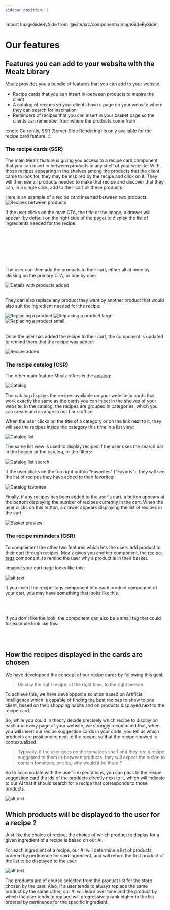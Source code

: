 ```yaml
---
sidebar_position: 2
---
```


import ImageSideBySide from '@site/src/components/ImageSideBySide';

# Our features

## Features you can add to your website with the Mealz Library

Mealz provides you a bundle of features that you can add to your website.

- Recipe cards that you can insert in-between products to inspire the client
- A catalog of recipes so your clients have a page on your website where they can search for inspiration
- Reminders of recipes that you can insert in your basket page so the clients can remember from where the products come
  from

:::note
Currently, SSR (Server-Side Rendering) is only available for the recipe card feature.
:::

### The recipe cards (SSR)

The main Mealz feature is giving you access to a recipe card component that you can insert in between products in any shelf of your website. With those recipes appearing in the shelves among the products that the client came to look for, they may be inspired by the recipe and click on it. They will then see all products needed to make that recipe and discover that they can, in a single click, add to their cart all these products !

Here is an example of a recipe card inserted between two products:
![Recipes between products](https://storage.googleapis.com/assets.miam.tech/kmm_documentation/web/examples/recipe_between_products.png "Recipes between products")
<br/>

If the user clicks on the main CTA, the title or the image, a drawer will appear (by default on the right side of the page) to display the list of ingredients needed for the recipe:

<ImageSideBySide
firstUrl="https://storage.googleapis.com/assets.miam.tech/kmm_documentation/web/examples/recipeDetail1.png"
firstAlt="Details top"
firstCaption="Details top"
firstImageMaxWidth="600px"
secondUrl="https://storage.googleapis.com/assets.miam.tech/kmm_documentation/web/examples/recipeDetail2.png"
secondAlt="Details bottom"
secondCaption="Details bottom"
secondImageMaxWidth="600px"
/>
<br/><br/>
<ImageSideBySide
firstUrl="https://storage.googleapis.com/assets.miam.tech/kmm_documentation/web/examples/recipeDetail1-lg.png"
firstAlt="Details top on a large screen"
firstCaption="Details top on a large screen"
firstImageMaxWidth="600px"
secondUrl="https://storage.googleapis.com/assets.miam.tech/kmm_documentation/web/examples/recipeDetail2-lg.png"
secondAlt="Details bottom on a large screen"
secondCaption="Details bottom on a large screen"
secondImageMaxWidth="600px"
/>
<br/><br/>
<ImageSideBySide
firstUrl="https://storage.googleapis.com/assets.miam.tech/kmm_documentation/web/examples/recipeDetail1-sm.png"
firstAlt="Details top on a small screen"
firstCaption="Details top on a small screen"
firstImageMaxWidth="600px"
secondUrl="https://storage.googleapis.com/assets.miam.tech/kmm_documentation/web/examples/recipeDetail2-sm.png"
secondAlt="Details bottom on a small screen"
secondCaption="Details bottom on a small screen"
secondImageMaxWidth="600px"
/>
<br/><br/>

The user can then add the products to their cart, either all at once by clicking on the primary CTA, or one by one:

<div>
  <img src="https://storage.googleapis.com/assets.miam.tech/kmm_documentation/web/examples/recipeDetailAdded.png" title="Details with products added" alt="Details with products added" style={{maxWidth: '600px'}}/>
</div>
<br/>

They can also replace any product they want by another product that would also suit the ingredient needed for the recipe:

<div>
  <img src="https://storage.googleapis.com/assets.miam.tech/kmm_documentation/web/examples/replaceItems.png" title="Replacing a product" alt="Replacing a product" style={{width: '600px'}}/>
  <img src="https://storage.googleapis.com/assets.miam.tech/kmm_documentation/web/examples/replaceItems-lg.png" title="Replacing a product large" alt="Replacing a product large" style={{width: '600px'}}/>
  <img src="https://storage.googleapis.com/assets.miam.tech/kmm_documentation/web/examples/replaceItems-sm.png" title="Replacing a product small" alt="Replacing a product small" style={{width: '600px'}}/>
</div>
<br/>

Once the user has added the recipe to their cart, the component is updated to remind them that the recipe was added:

![Recipe added](https://storage.googleapis.com/assets.miam.tech/kmm_documentation/web/examples/recipeCardAdded.png "Recipe added")
<br/>

### The recipe catalog (CSR)

The other main feature Mealz offers is the [catalog](./features/recipe-catalog):

![Catalog](https://storage.googleapis.com/assets.miam.tech/kmm_documentation/web/page-overviews/recipeCatalog.png "Catalog")

The catalog displays the recipes available on your website in cards that work exactly the same as the cards you can inject in the shelves of your website. In the catalog, the recipes are grouped in categories, which you can create and arrange in our back-office.

When the user clicks on the title of a category or on the link next to it, they will see the recipes inside the category this time in a list view:

![Catalog list](https://storage.googleapis.com/assets.miam.tech/kmm_documentation/web/page-overviews/catalogList.png "Catalog list")
<br/>

The same list view is used to display recipes if the user uses the search bar in the header of the catalog, or the filters:

![Catalog list search](https://storage.googleapis.com/assets.miam.tech/kmm_documentation/web/page-overviews/recipeCatalogSearch.png "Catalog list search")
<br/>

If the user clicks on the top right button "Favorites" ("Favoris"), they will see the list of recipes they have added to their favorites:

![Catalog favorites](https://storage.googleapis.com/assets.miam.tech/kmm_documentation/web/page-overviews/favorites.png "Catalog favorites")
<br/>

Finally, if any recipes has been added to the user's cart, a button appears at the bottom displaying the number of recipes currently in the cart. When the user clicks on this button, a drawer appears displaying the list of recipes in the cart:

![Basket preview](https://storage.googleapis.com/assets.miam.tech/kmm_documentation/web/examples/basketPreview.png "Basket preview")
<br/>

### The recipe reminders (CSR)

To complement the other two features which lets the users add product to their cart through recipes, Mealz gives you another component, the [recipe-tags](./features/recipe-tags) component, to remind the user why a product is in their basket.

Imagine your cart page looks like this:

![alt text](https://storage.googleapis.com/assets.miam.tech/kmm_documentation/web/examples/fakeCart.png "fake cart")

If you insert the recipe-tags component into each product component of your cart, you may have something that looks like this:

<ImageSideBySide
firstUrl="https://storage.googleapis.com/assets.miam.tech/kmm_documentation/web/examples/fakeCartWithTags.png"
firstAlt="Fake cart with tags"
firstCaption="Closed"
firstImageMaxWidth="600px"
secondUrl="https://storage.googleapis.com/assets.miam.tech/kmm_documentation/web/examples/fakeCartWithTagsOpen.png"
secondAlt="Fake cart with tags open"
secondCaption="Opened"
secondImageMaxWidth="600px"
/>
<br/><br/>

If you don't like the look, the component can also be a small tag that could for example look like this:

<ImageSideBySide
firstUrl="https://storage.googleapis.com/assets.miam.tech/kmm_documentation/web/examples/fakeCartWithTagsReduced.png"
firstAlt="Fake cart with reduced tags"
firstCaption="Closed"
firstImageMaxWidth="600px"
secondUrl="https://storage.googleapis.com/assets.miam.tech/kmm_documentation/web/examples/fakeCartWithTagsReducedOpen.png"
secondAlt="Fake cart with reduced tags open"
secondCaption="Opened"
secondImageMaxWidth="600px"
/>
<br/><br/>

## How the recipes displayed in the cards are chosen

We have developped the concept of our recipe cards by following this goal:

> Display the right recipe, at the right time, to the right person.

To achieve this, we have developped a solution based on Artificial Intelligence which is capable of finding the best recipes to show to one client, based on their shopping habits and on products displayed next to the recipe card.

So, while you could in theory decide precisely which recipe to display on each and every page of your website, we strongly recommand that, when you will insert our recipe suggestion cards in your code, you tell us which products are positionned next to the recipe, so that the recipe showed is contextualized.

> Typically, if the user goes on the tomatoes shelf and they see a recipe suggested to them in-between products, they will expect the recipe to contain tomatoes, or else, why would it be there ?

So to accomodate with the user's expectations, you can pass to the recipe suggestion card the ids of the products directly next to it, which will indicate to our AI that it should search for a recipe that corresponds to those products.

![alt text](https://storage.googleapis.com/assets.miam.tech/kmm_documentation/web/explanations/suggestion_how.png "Suggestions diagram")

## Which products will be displayed to the user for a recipe ?

Just like the choice of recipe, the choice of which product to display for a given ingredient of a recipe is based on our AI.

For each ingredient of a recipe, our AI will determine a list of products ordered by pertinence for said ingredient, and will return the first product of the list to be displayed to the user:

![alt text](https://storage.googleapis.com/assets.miam.tech/kmm_documentation/web/examples/productCards.png "Product cards")

The products are of course selected from the product list for the store chosen by the user. Also, if a user tends to always replace the same product by the same other, our AI will learn over time and the product by which the user tends to replace will progressively rank higher in the list ordered by pertinence for the specific ingredient.
